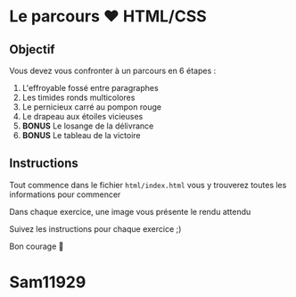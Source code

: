 # Le parcours ❤️ HTML/CSS

## Objectif

Vous devez vous confronter à un parcours en 6 étapes :

1. L'effroyable fossé entre paragraphes
2. Les timides ronds multicolores
3. Le pernicieux carré au pompon rouge
4. Le drapeau aux étoiles vicieuses
5. **BONUS** Le losange de la délivrance
6. **BONUS** Le tableau de la victoire

## Instructions

Tout commence dans le fichier `html/index.html` vous y trouverez toutes les informations pour commencer

Dans chaque exercice, une image vous présente le rendu attendu

Suivez les instructions pour chaque exercice ;)

Bon courage :muscle:
# Sam11929
